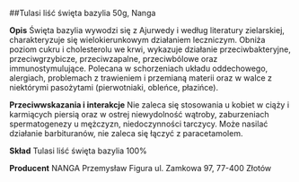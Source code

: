 ##Tulasi liść święta bazylia 50g, Nanga

**Opis** Święta bazylia wywodzi się z Ajurwedy i według literatury zielarskiej, charakteryzuje się wielokierunkowym działaniem leczniczym. 
Obniża poziom cukru i cholesterolu we krwi, wykazuje działanie przeciwbakteryjne, przeciwgrzybicze, przeciwzapalne, przeciwbólowe oraz immunostymulujące. Polecana w schorzeniach układu oddechowego, alergiach, problemach z trawieniem i przemianą materii oraz w walce z niektórymi pasożytami (pierwotniaki, obleńce, płazińce).

**Przeciwwskazania i interakcje** Nie zaleca się stosowania u kobiet w ciąży i karmiących piersią oraz w ostrej niewydolność wątroby, zaburzeniach spermatogenezy u mężczyzn, niedoczynności tarczycy. Może nasilać działanie barbituranów, nie zaleca się łączyć z paracetamolem.

**Skład** Tulasi liść święta bazylia 100%

**Producent** NANGA Przemysław Figura
ul. Zamkowa 97, 77-400 Złotów